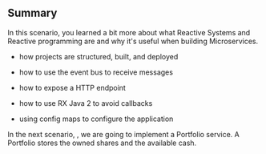 ## Summary

In this scenario, you learned a bit more about what Reactive Systems and Reactive programming are and why it's useful when building Microservices. 

* how projects are structured, built, and deployed

* how to use the event bus to receive messages

* how to expose a HTTP endpoint

* how to use RX Java 2 to avoid callbacks

* using config maps to configure the application

In the next scenario, , we are going to implement a Portfolio service. A Portfolio stores the owned shares and the available cash.